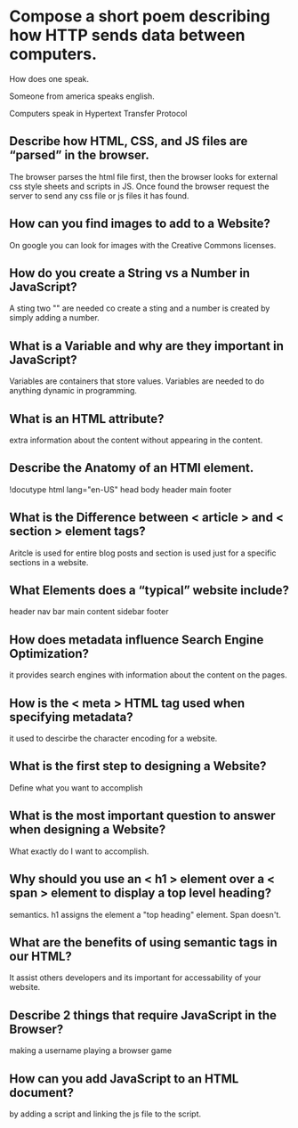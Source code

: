 # Compose a short poem describing how HTTP sends data between computers.

How does one speak. 

Someone from america speaks english.

Computers speak in Hypertext Transfer Protocol

## Describe how HTML, CSS, and JS files are “parsed” in the browser.

The browser parses the html file first, then the browser looks for external css style sheets and scripts in JS. Once found the browser request the server to send any css file or js files it has found. 

## How can you find images to add to a Website?

On google you can look for images with the Creative Commons licenses.

## How do you create a String vs a Number in JavaScript?

A sting two "" are needed co create a sting and a number is created by simply adding a number.

## What is a Variable and why are they important in JavaScript?

Variables are containers that store values. Variables are needed to do anything dynamic in programming.

## What is an HTML attribute?

extra information about the content without appearing in the content.

## Describe the Anatomy of an HTMl element.

!docutype
html lang="en-US"
head
body
header
main
footer

## What is the Difference between < article > and < section > element tags?

Aritcle is used for entire blog posts and section is used just for a specific sections in a website. 

## What Elements does a “typical” website include?

header
nav bar
main content
sidebar
footer

## How does metadata influence Search Engine Optimization?

it provides search engines with information about the content on the pages.

## How is the < meta > HTML tag used when specifying metadata?

it used to descirbe the character encoding for a website. 

## What is the first step to designing a Website?

Define what you want to accomplish

## What is the most important question to answer when designing a Website?

What exactly do I want to accomplish.

## Why should you use an < h1 > element over a < span > element to display a top level heading?

semantics. h1 assigns the element a "top heading" element. Span doesn't. 

## What are the benefits of using semantic tags in our HTML?

It assist others developers and its important for accessability of your website.

## Describe 2 things that require JavaScript in the Browser?

making a username
playing a browser game

## How can you add JavaScript to an HTML document?

by adding a script and linking the js file to the script.